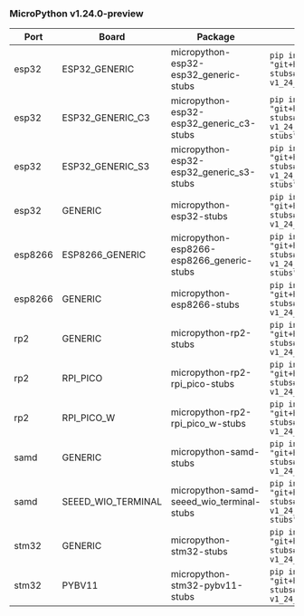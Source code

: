 
### MicroPython v1.24.0-preview

| Port | Board | Package | pip install |
|------|-------|---------| ------------|
| esp32 | ESP32_GENERIC | micropython-esp32-esp32_generic-stubs | `pip install "git+https://github.com/Josverl/micropython-stubs#subdirectory=publish/micropython-v1_24_0_preview-esp32-esp32_generic-stubs"`
| esp32 | ESP32_GENERIC_C3 | micropython-esp32-esp32_generic_c3-stubs | `pip install "git+https://github.com/Josverl/micropython-stubs#subdirectory=publish/micropython-v1_24_0_preview-esp32-esp32_generic_c3-stubs"`
| esp32 | ESP32_GENERIC_S3 | micropython-esp32-esp32_generic_s3-stubs | `pip install "git+https://github.com/Josverl/micropython-stubs#subdirectory=publish/micropython-v1_24_0_preview-esp32-esp32_generic_s3-stubs"`
| esp32 | GENERIC | micropython-esp32-stubs | `pip install "git+https://github.com/Josverl/micropython-stubs#subdirectory=publish/micropython-v1_24_0_preview-esp32-stubs"`
| esp8266 | ESP8266_GENERIC | micropython-esp8266-esp8266_generic-stubs | `pip install "git+https://github.com/Josverl/micropython-stubs#subdirectory=publish/micropython-v1_24_0_preview-esp8266-esp8266_generic-stubs"`
| esp8266 | GENERIC | micropython-esp8266-stubs | `pip install "git+https://github.com/Josverl/micropython-stubs#subdirectory=publish/micropython-v1_24_0_preview-esp8266-stubs"`
| rp2 | GENERIC | micropython-rp2-stubs | `pip install "git+https://github.com/Josverl/micropython-stubs#subdirectory=publish/micropython-v1_24_0_preview-rp2-stubs"`
| rp2 | RPI_PICO | micropython-rp2-rpi_pico-stubs | `pip install "git+https://github.com/Josverl/micropython-stubs#subdirectory=publish/micropython-v1_24_0_preview-rp2-rpi_pico-stubs"`
| rp2 | RPI_PICO_W | micropython-rp2-rpi_pico_w-stubs | `pip install "git+https://github.com/Josverl/micropython-stubs#subdirectory=publish/micropython-v1_24_0_preview-rp2-rpi_pico_w-stubs"`
| samd | GENERIC | micropython-samd-stubs | `pip install "git+https://github.com/Josverl/micropython-stubs#subdirectory=publish/micropython-v1_24_0_preview-samd-stubs"`
| samd | SEEED_WIO_TERMINAL | micropython-samd-seeed_wio_terminal-stubs | `pip install "git+https://github.com/Josverl/micropython-stubs#subdirectory=publish/micropython-v1_24_0_preview-samd-seeed_wio_terminal-stubs"`
| stm32 | GENERIC | micropython-stm32-stubs | `pip install "git+https://github.com/Josverl/micropython-stubs#subdirectory=publish/micropython-v1_24_0_preview-stm32-stubs"`
| stm32 | PYBV11 | micropython-stm32-pybv11-stubs | `pip install "git+https://github.com/Josverl/micropython-stubs#subdirectory=publish/micropython-v1_24_0_preview-stm32-pybv11-stubs"`


